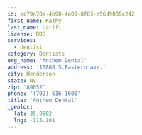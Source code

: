 ```yaml
---
id: ec79a78e-4b90-4a00-8f83-d56d9085e242
first_name: Kathy
last_name: Latifi
license: DDS
services:
  - dentist
category: Dentists
org_name: 'Anthem Dental'
address: '10880 S.Eastern ave.'
city: Henderson
state: NV
zip: '89052'
phone: '(702) 616-1600'
title: 'Anthem Dental'
_geoloc:
  lat: 35.9802
  lng: -115.101
---
```

